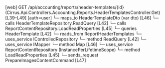 [web] GET /api/accounting/reports/header-templates/{id}  (Cirrus.Api.Controllers.Accounting.Reports.HeaderTemplatesController.Get)  [L39–L49] [auth=user]
  └─ maps_to HeaderTemplateDto (var dto) [L46]
  └─ calls HeaderTemplateRepository.ReadQuery [L42]
  └─ calls ReportContentRepository.LoadReadProperties [L45]
  └─ queries HeaderTemplate [L42]
    └─ reads_from ReportHeaderTemplates
  └─ uses_service IControlledRepository<HeaderTemplate>
    └─ method ReadQuery [L42]
  └─ uses_service IMapper
    └─ method Map [L46]
  └─ uses_service ReportContentRepository (InstancePerLifetimeScope)
    └─ method LoadReadProperties [L45]
  └─ sends_request PrepareImagesContentCommand [L47]

